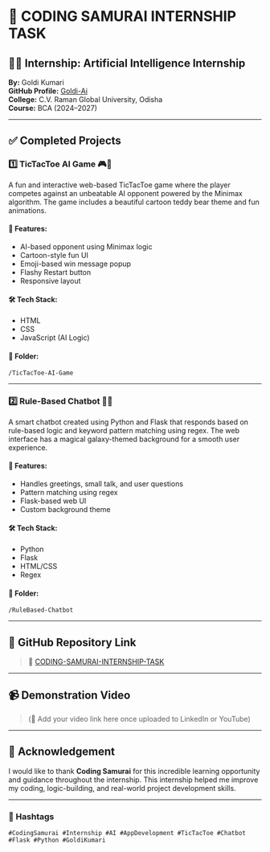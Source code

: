 # 📁 CODING SAMURAI INTERNSHIP TASK

## 👩‍💻 Internship: Artificial Intelligence Internship  
**By:** Goldi Kumari  
**GitHub Profile:** [Goldi-Ai](https://github.com/Goldi-Ai)  
**College:** C.V. Raman Global University, Odisha  
**Course:** BCA (2024–2027)  

---

## ✅ Completed Projects

### 1️⃣ TicTacToe AI Game 🎮🧠

A fun and interactive web-based TicTacToe game where the player competes against an unbeatable AI opponent powered by the Minimax algorithm. The game includes a beautiful cartoon teddy bear theme and fun animations.

#### 🔹 Features:
- AI-based opponent using Minimax logic
- Cartoon-style fun UI
- Emoji-based win message popup
- Flashy Restart button
- Responsive layout

#### 🛠️ Tech Stack:
- HTML
- CSS
- JavaScript (AI Logic)

#### 📁 Folder:
`/TicTacToe-AI-Game`

---

### 2️⃣ Rule-Based Chatbot 🤖💬

A smart chatbot created using Python and Flask that responds based on rule-based logic and keyword pattern matching using regex. The web interface has a magical galaxy-themed background for a smooth user experience.

#### 🔹 Features:
- Handles greetings, small talk, and user questions
- Pattern matching using regex
- Flask-based web UI
- Custom background theme

#### 🛠️ Tech Stack:
- Python
- Flask
- HTML/CSS
- Regex

#### 📁 Folder:
`/RuleBased-Chatbot`

---

## 🔗 GitHub Repository Link

> 📍 [CODING-SAMURAI-INTERNSHIP-TASK](https://github.com/Goldi-Ai/CODING-SAMURAI-INTERNSHIP-TASK)

---

## 📹 Demonstration Video

> (🎥 Add your video link here once uploaded to LinkedIn or YouTube)

---

## 🙏 Acknowledgement

I would like to thank **Coding Samurai** for this incredible learning opportunity and guidance throughout the internship. This internship helped me improve my coding, logic-building, and real-world project development skills.

---

### 🔖 Hashtags

`#CodingSamurai #Internship #AI #AppDevelopment #TicTacToe #Chatbot #Flask #Python #GoldiKumari`

